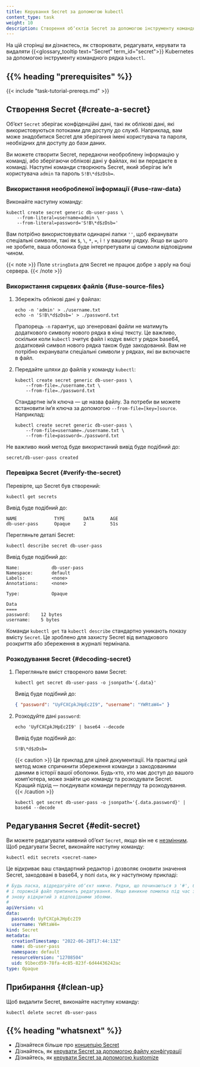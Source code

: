 ```yaml
---
title: Керування Secret за допомогою kubectl
content_type: task
weight: 10
description: Створення обʼєктів Secret за допомогою інструменту командного рядка kubectl.
---
```


<!-- overview -->

На цій сторінці ви дізнаєтесь, як створювати, редагувати, керувати та видаляти {{<glossary_tooltip text="Secret" term_id="secret">}} Kubernetes за допомогою інструменту командного рядка `kubectl`.

## {{% heading "prerequisites" %}}

{{< include "task-tutorial-prereqs.md" >}}

<!-- steps -->

## Створення Secret {#create-a-secret}

Обʼєкт `Secret` зберігає конфіденційні дані, такі як облікові дані, які використовуються потоками для доступу до служб. Наприклад, вам може знадобитися Secret для зберігання імені користувача та пароля, необхідних для доступу до бази даних.

Ви можете створити Secret, передаючи необроблену інформацію у команді, або зберігаючи облікові дані у файлах, які ви передаєте в команді. Наступні команди створюють Secret, який зберігає імʼя користувача `admin` та пароль `S!B\*d$zDsb=`.

### Використання необробленої інформації {#use-raw-data}

Виконайте наступну команду:

```shell
kubectl create secret generic db-user-pass \
    --from-literal=username=admin \
    --from-literal=password='S!B\*d$zDsb='
```

Вам потрібно використовувати одинарні лапки `''`, щоб екранувати спеціальні символи, такі як `$`, `\`, `*`, `=`, і `!` у вашому рядку. Якщо ви цього не зробите, ваша оболонка буде інтерпретувати ці символи відповідним чином.

{{< note >}}
Поле `stringData` для Secret не працює добре з apply на боці сервера.
{{< /note >}}

### Використання сирцевих файлів {#use-source-files}

1. Збережіть облікові дані у файлах:

   ```shell
   echo -n 'admin' > ./username.txt
   echo -n 'S!B\*d$zDsb=' > ./password.txt
   ```

   Прапорець `-n` гарантує, що згенеровані файли не матимуть додаткового символу нового рядка в кінці тексту. Це важливо, оскільки коли `kubectl` зчитує файл і кодує вміст у рядок base64, додатковий символ нового рядка також буде закодований. Вам не потрібно екранувати спеціальні символи у рядках, які ви включаєте в файл.

1. Передайте шляхи до файлів у команду `kubectl`:

   ```shell
   kubectl create secret generic db-user-pass \
       --from-file=./username.txt \
       --from-file=./password.txt
   ```

   Стандартне імʼя ключа — це назва файлу. За потреби ви можете встановити імʼя ключа за допомогою `--from-file=[key=]source`. Наприклад:

   ```shell
   kubectl create secret generic db-user-pass \
       --from-file=username=./username.txt \
       --from-file=password=./password.txt
   ```

Не важливо який метод буде використаний вивід буде подібний до:

```none
secret/db-user-pass created
```

### Перевірка Secret {#verify-the-secret}

Перевірте, що Secret був створений:

```shell
kubectl get secrets
```

Вивід буде подібний до:

```none
NAME              TYPE       DATA      AGE
db-user-pass      Opaque     2         51s
```

Перегляньте деталі Secret:

```shell
kubectl describe secret db-user-pass
```

Вивід буде подібний до:

```none
Name:            db-user-pass
Namespace:       default
Labels:          <none>
Annotations:     <none>

Type:            Opaque

Data
====
password:    12 bytes
username:    5 bytes
```

Команди `kubectl get` та `kubectl describe` стандартно уникають показу вмісту `Secret`. Це зроблено для захисту Secret від випадкового розкриття або збереження в журналі термінала.

### Розкодування Secret {#decoding-secret}

1. Перегляньте вміст створеного вами Secret:

   ```shell
   kubectl get secret db-user-pass -o jsonpath='{.data}'
   ```

   Вивід буде подібний до:

   ```json
   { "password": "UyFCXCpkJHpEc2I9", "username": "YWRtaW4=" }
   ```

1. Розкодуйте дані `password`:

   ```shell
   echo 'UyFCXCpkJHpEc2I9' | base64 --decode
   ```

   Вивід буде подібний до:

   ```none
   S!B\*d$zDsb=
   ```

   {{< caution >}}
   Це приклад для цілей документації. На практиці цей метод може спричинити збереження команди з закодованими даними в історії вашої оболонки. Будь-хто, хто має доступ до вашого компʼютера, може знайти цю команду та розкодувати Secret. Кращий підхід — поєднувати команди перегляду та розкодування.
   {{< /caution >}}

   ```shell
   kubectl get secret db-user-pass -o jsonpath='{.data.password}' | base64 --decode
   ```

## Редагування Secret {#edit-secret}

Ви можете редагувати наявний обʼєкт `Secret`, якщо він не є [незмінним](/uk/docs/concepts/configuration/secret/#secret-immutable). Щоб редагувати Secret, виконайте наступну команду:

```shell
kubectl edit secrets <secret-name>
```

Це відкриває ваш стандартний редактор і дозволяє оновити значення Secret, закодовані в base64, у полі `data`, як у наступному прикладі:

```yaml
# Будь ласка, відредагуйте обʼєкт нижче. Рядки, що починаються з '#', будуть ігноруватися,
# і порожній файл припинить редагування. Якщо виникне помилка під час збереження цього файлу, він буде
# знову відкритий з відповідними збоями.
#
apiVersion: v1
data:
  password: UyFCXCpkJHpEc2I9
  username: YWRtaW4=
kind: Secret
metadata:
  creationTimestamp: "2022-06-28T17:44:13Z"
  name: db-user-pass
  namespace: default
  resourceVersion: "12708504"
  uid: 91becd59-78fa-4c85-823f-6d44436242ac
type: Opaque
```

## Прибирання {#clean-up}

Щоб видалити Secret, виконайте наступну команду:

```shell
kubectl delete secret db-user-pass
```

## {{% heading "whatsnext" %}}

- Дізнайтеся більше про [концепцію Secret](/uk/docs/concepts/configuration/secret/)
- Дізнайтесь, як [керувати Secret за допомогою файлу конфігурації](/uk/docs/tasks/configmap-secret/managing-secret-using-config-file/)
- Дізнайтесь, як [керувати Secret за допомогою kustomize](/uk/docs/tasks/configmap-secret/managing-secret-using-kustomize/)
